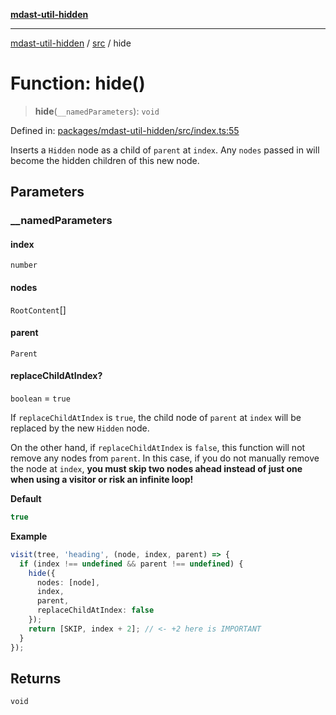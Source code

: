 [**mdast-util-hidden**](../../README.md)

***

[mdast-util-hidden](../../README.md) / [src](../README.md) / hide

# Function: hide()

> **hide**(`__namedParameters`): `void`

Defined in: [packages/mdast-util-hidden/src/index.ts:55](https://github.com/Xunnamius/unified-utils/blob/cb7fc64dac3d9c7f331f6a8a6d41a910a5dc8019/packages/mdast-util-hidden/src/index.ts#L55)

Inserts a `Hidden` node as a child of `parent` at `index`. Any `nodes` passed
in will become the hidden children of this new node.

## Parameters

### \_\_namedParameters

#### index

`number`

#### nodes

`RootContent`[]

#### parent

`Parent`

#### replaceChildAtIndex?

`boolean` = `true`

If `replaceChildAtIndex` is `true`, the child node of `parent` at `index`
will be replaced by the new `Hidden` node.

On the other hand, if `replaceChildAtIndex` is `false`, this function will
not remove any nodes from `parent`. In this case, if you do not manually
remove the node at `index`, **you must skip two nodes ahead instead of just
one when using a visitor or risk an infinite loop!**

**Default**

```ts
true
```

**Example**

```typescript
visit(tree, 'heading', (node, index, parent) => {
  if (index !== undefined && parent !== undefined) {
    hide({
      nodes: [node],
      index,
      parent,
      replaceChildAtIndex: false
    });
    return [SKIP, index + 2]; // <- +2 here is IMPORTANT
  }
});
```

## Returns

`void`
